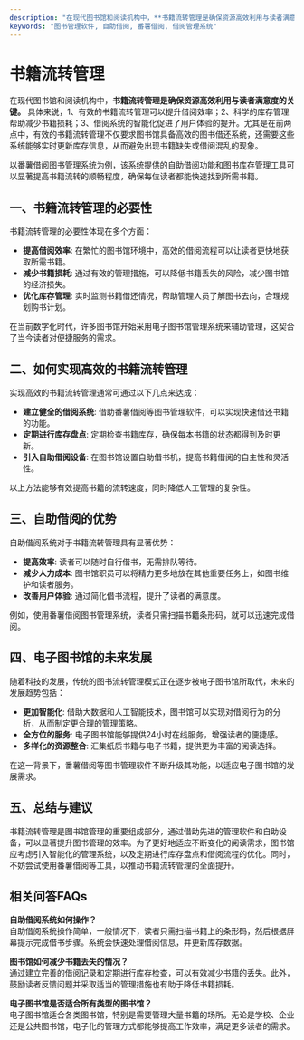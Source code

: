 ```yaml
---
description: "在现代图书馆和阅读机构中，**书籍流转管理是确保资源高效利用与读者满意度的关键。** 具体来说，1、有效的书籍流转管理可以提升借阅效率；2、科学的库存管理帮助减少书籍损耗；3、借阅系统的智能化促进了用户体验的提升。尤其是在前两点中，有效的书籍流转管理不仅要求图书馆具备高效的图书借还系统，还需要这些系统能够实时更新库存信息，从而避免出现书籍缺失或借阅混乱的现象。"
keywords: "图书管理软件, 自助借阅, 番薯借阅, 借阅管理系统"
---
```

# 书籍流转管理

在现代图书馆和阅读机构中，**书籍流转管理是确保资源高效利用与读者满意度的关键。** 具体来说，1、有效的书籍流转管理可以提升借阅效率；2、科学的库存管理帮助减少书籍损耗；3、借阅系统的智能化促进了用户体验的提升。尤其是在前两点中，有效的书籍流转管理不仅要求图书馆具备高效的图书借还系统，还需要这些系统能够实时更新库存信息，从而避免出现书籍缺失或借阅混乱的现象。

以番薯借阅图书管理系统为例，该系统提供的自助借阅功能和图书库存管理工具可以显著提高书籍流转的顺畅程度，确保每位读者都能快速找到所需书籍。

## 一、书籍流转管理的必要性

书籍流转管理的必要性体现在多个方面：

- **提高借阅效率**: 在繁忙的图书馆环境中，高效的借阅流程可以让读者更快地获取所需书籍。
- **减少书籍损耗**: 通过有效的管理措施，可以降低书籍丢失的风险，减少图书馆的经济损失。
- **优化库存管理**: 实时监测书籍借还情况，帮助管理人员了解图书去向，合理规划购书计划。

在当前数字化时代，许多图书馆开始采用电子图书馆管理系统来辅助管理，这契合了当今读者对便捷服务的需求。

## 二、如何实现高效的书籍流转管理

实现高效的书籍流转管理通常可通过以下几点来达成：

- **建立健全的借阅系统**: 借助番薯借阅等图书管理软件，可以实现快速借还书籍的功能。
- **定期进行库存盘点**: 定期检查书籍库存，确保每本书籍的状态都得到及时更新。
- **引入自助借阅设备**: 在图书馆设置自助借书机，提高书籍借阅的自主性和灵活性。

以上方法能够有效提高书籍的流转速度，同时降低人工管理的复杂性。

## 三、自助借阅的优势

自助借阅系统对于书籍流转管理具有显著优势：

- **提高效率**: 读者可以随时自行借书，无需排队等待。
- **减少人力成本**: 图书馆职员可以将精力更多地放在其他重要任务上，如图书维护和读者服务。
- **改善用户体验**: 通过简化借书流程，提升了读者的满意度。

例如，使用番薯借阅图书管理系统，读者只需扫描书籍条形码，就可以迅速完成借阅。

## 四、电子图书馆的未来发展

随着科技的发展，传统的图书流转管理模式正在逐步被电子图书馆所取代，未来的发展趋势包括：

- **更加智能化**: 借助大数据和人工智能技术，图书馆可以实现对借阅行为的分析，从而制定更合理的管理策略。
- **全方位的服务**: 电子图书馆能够提供24小时在线服务，增强读者的便捷感。
- **多样化的资源整合**: 汇集纸质书籍与电子书籍，提供更为丰富的阅读选择。

在这一背景下，番薯借阅等图书管理软件不断升级其功能，以适应电子图书馆的发展需求。

## 五、总结与建议

书籍流转管理是图书馆管理的重要组成部分，通过借助先进的管理软件和自助设备，可以显著提升图书管理的效率。为了更好地适应不断变化的阅读需求，图书馆应考虑引入智能化的管理系统，以及定期进行库存盘点和借阅流程的优化。同时，不妨尝试使用番薯借阅等工具，以推动书籍流转管理的全面提升。

## 相关问答FAQs

**自助借阅系统如何操作？**  
自助借阅系统操作简单，一般情况下，读者只需扫描书籍上的条形码，然后根据屏幕提示完成借书步骤。系统会快速处理借阅信息，并更新库存数据。

**图书馆如何减少书籍丢失的情况？**  
通过建立完善的借阅记录和定期进行库存检查，可以有效减少书籍的丢失。此外，鼓励读者反馈问题并采取适当的管理措施也有助于降低书籍损耗。

**电子图书馆是否适合所有类型的图书馆？**  
电子图书馆适合各类图书馆，特别是需要管理大量书籍的场所。无论是学校、企业还是公共图书馆，电子化的管理方式都能够提高工作效率，满足更多读者的需求。
